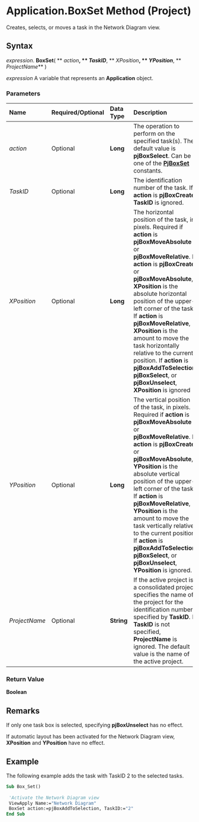 
# Application.BoxSet Method (Project)

Creates, selects, or moves a task in the Network Diagram view.


## Syntax

 _expression_. **BoxSet**( ** _action_**, ** _TaskID_**, ** _XPosition_**, ** _YPosition_**, ** _ProjectName_** )

 _expression_ A variable that represents an **Application** object.


### Parameters



|**Name**|**Required/Optional**|**Data Type**|**Description**|
|:-----|:-----|:-----|:-----|
| _action_|Optional|**Long**|The operation to perform on the specified task(s). The default value is  **pjBoxSelect**. Can be one of the **[PjBoxSet](7eea02e0-3bac-cd80-4f19-fc8ce7e1da5c.md)** constants.|
| _TaskID_|Optional|**Long**|The identification number of the task. If  **action** is **pjBoxCreate**, **TaskID** is ignored.|
| _XPosition_|Optional|**Long**|The horizontal position of the task, in pixels. Required if  **action** is **pjBoxMoveAbsolute** or **pjBoxMoveRelative**. If **action** is **pjBoxCreate** or **pjBoxMoveAbsolute**, **XPosition** is the absolute horizontal position of the upper-left corner of the task. If **action** is **pjBoxMoveRelative**, **XPosition** is the amount to move the task horizontally relative to the current position. If **action** is **pjBoxAddToSelection**, **pjBoxSelect**, or **pjBoxUnselect**, **XPosition** is ignored|
| _YPosition_|Optional|**Long**|The vertical position of the task, in pixels. Required if  **action** is **pjBoxMoveAbsolute** or **pjBoxMoveRelative**. If **action** is **pjBoxCreate** or **pjBoxMoveAbsolute**, **YPosition** is the absolute vertical position of the upper-left corner of the task. If **action** is **pjBoxMoveRelative**, **YPosition** is the amount to move the task vertically relative to the current position. If **action** is **pjBoxAddToSelection**, **pjBoxSelect**, or **pjBoxUnselect**, **YPosition** is ignored.|
| _ProjectName_|Optional|**String**|If the active project is a consolidated project, specifies the name of the project for the identification number specified by  **TaskID**. If **TaskID** is not specified, **ProjectName** is ignored. The default value is the name of the active project.|

### Return Value

 **Boolean**


## Remarks

If only one task box is selected, specifying  **pjBoxUnselect** has no effect.

If automatic layout has been activated for the Network Diagram view,  **XPosition** and **YPosition** have no effect.


## Example

The following example adds the task with TaskID 2 to the selected tasks.


```vb
Sub Box_Set() 
 
 'Activate the Network Diagram view 
 ViewApply Name:="Network Diagram" 
 BoxSet action:=pjBoxAddToSelection, TaskID:="2" 
End Sub
```


